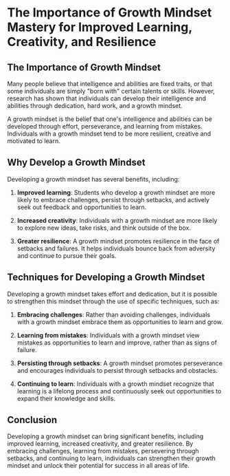 The Importance of Growth Mindset Mastery for Improved Learning, Creativity, and Resilience
===================================================================================================================

The Importance of Growth Mindset
--------------------------------

Many people believe that intelligence and abilities are fixed traits, or that some individuals are simply "born with" certain talents or skills. However, research has shown that individuals can develop their intelligence and abilities through dedication, hard work, and a growth mindset.

A growth mindset is the belief that one's intelligence and abilities can be developed through effort, perseverance, and learning from mistakes. Individuals with a growth mindset tend to be more resilient, creative and motivated to learn.

Why Develop a Growth Mindset
----------------------------

Developing a growth mindset has several benefits, including:

1. **Improved learning**: Students who develop a growth mindset are more likely to embrace challenges, persist through setbacks, and actively seek out feedback and opportunities to learn.

2. **Increased creativity**: Individuals with a growth mindset are more likely to explore new ideas, take risks, and think outside of the box.

3. **Greater resilience**: A growth mindset promotes resilience in the face of setbacks and failures. It helps individuals bounce back from adversity and continue to pursue their goals.

Techniques for Developing a Growth Mindset
------------------------------------------

Developing a growth mindset takes effort and dedication, but it is possible to strengthen this mindset through the use of specific techniques, such as:

1. **Embracing challenges**: Rather than avoiding challenges, individuals with a growth mindset embrace them as opportunities to learn and grow.

2. **Learning from mistakes**: Individuals with a growth mindset view mistakes as opportunities to learn and improve, rather than as signs of failure.

3. **Persisting through setbacks**: A growth mindset promotes perseverance and encourages individuals to persist through setbacks and obstacles.

4. **Continuing to learn**: Individuals with a growth mindset recognize that learning is a lifelong process and continuously seek out opportunities to expand their knowledge and skills.

Conclusion
----------

Developing a growth mindset can bring significant benefits, including improved learning, increased creativity, and greater resilience. By embracing challenges, learning from mistakes, persevering through setbacks, and continuing to learn, individuals can strengthen their growth mindset and unlock their potential for success in all areas of life.
